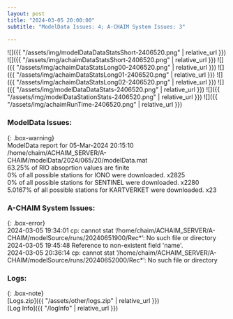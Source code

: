 ```yaml
---
layout: post
title: "2024-03-05 20:00:00"
subtitle: "ModelData Issues: 4; A-CHAIM System Issues: 3"

---
```


![]({{ "/assets/img/modelDataDataStatsShort-2406520.png" | relative_url }})
![]({{ "/assets/img/achaimDataStatsShort-2406520.png" | relative_url }})
![]({{ "/assets/img/achaimDataStatsLong00-2406520.png" | relative_url }})
![]({{ "/assets/img/achaimDataStatsLong01-2406520.png" | relative_url }})
![]({{ "/assets/img/achaimDataStatsLong02-2406520.png" | relative_url }})
![]({{ "/assets/img/modelDataDataStats-2406520.png" | relative_url }})
![]({{ "/assets/img/modelDataStationStats-2406520.png" | relative_url }})
![]({{ "/assets/img/achaimRunTime-2406520.png" | relative_url }})


### ModelData Issues:  
  
{: .box-warning}  
 ModelData report for 05-Mar-2024 20:15:10   
 /home/chaim/ACHAIM_SERVER/A-CHAIM/modelData/2024/065/20/modelData.mat   
 63.25% of RIO absoprtion values are finite   
 0% of all possible stations for IONO were downloaded. x2825   
 0% of all possible stations for SENTINEL were downloaded. x2280   
 5.0167% of all possible stations for KARTVERKET were downloaded. x23   
  
### A-CHAIM System Issues:  
  
{: .box-error}  
2024-03-05 19:34:01 cp: cannot stat ‘/home/chaim/ACHAIM_SERVER/A-CHAIM/modelSource/runs/20240651900/Rec*’: No such file or directory  
2024-03-05 19:45:48 Reference to non-existent field 'name'.  
2024-03-05 20:36:14 cp: cannot stat ‘/home/chaim/ACHAIM_SERVER/A-CHAIM/modelSource/runs/20240652000/Rec*’: No such file or directory  

### Logs:  
  
{: .box-note}  
[Logs.zip]({{ "/assets/other/logs.zip" | relative_url }})  
[Log Info]({{ "/logInfo" | relative_url }})  
